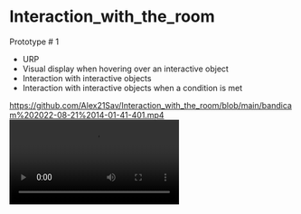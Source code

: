 # Interaction_with_the_room

Prototype # 1

- URP
- Visual display when hovering over an interactive object
- Interaction with interactive objects
- Interaction with interactive objects when a condition is met

https://github.com/Alex21Sav/Interaction_with_the_room/blob/main/bandicam%202022-08-21%2014-01-41-401.mp4
![grab-landing-page](https://github.com/Alex21Sav/Interaction_with_the_room/blob/main/bandicam%202022-08-21%2014-01-41-401.mp4)
